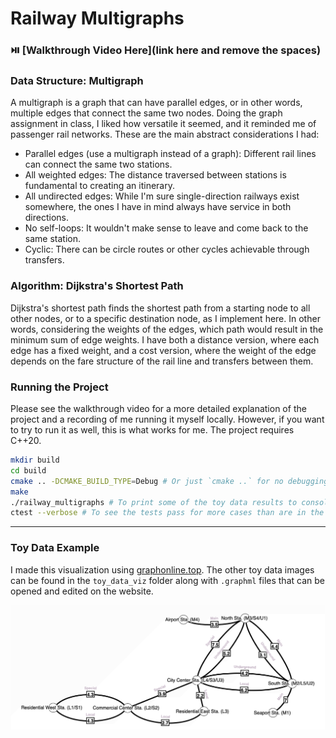 # Railway Multigraphs

### ⏯️ [Walkthrough Video Here](link here and remove the spaces)

### Data Structure: Multigraph

A multigraph is a graph that can have parallel edges, or in other words, multiple edges that connect the same two nodes. Doing the graph assignment in class, I liked how versatile it seemed, and it reminded me of passenger rail networks. These are the main abstract considerations I had:

- Parallel edges (use a multigraph instead of a graph): Different rail lines can connect the same two stations.
- All weighted edges: The distance traversed between stations is fundamental to creating an itinerary.
- All undirected edges: While I'm sure single-direction railways exist somewhere, the ones I have in mind always have service in both directions.
- No self-loops: It wouldn't make sense to leave and come back to the same station.
- Cyclic: There can be circle routes or other cycles achievable through transfers.

### Algorithm: Dijkstra's Shortest Path

Dijkstra's shortest path finds the shortest path from a starting node to all other nodes, or to a specific destination node, as I implement here. In other words, considering the weights of the edges, which path would result in the minimum sum of edge weights. I have both a distance version, where each edge has a fixed weight, and a cost version, where the weight of the edge depends on the fare structure of the rail line and transfers between them.

### Running the Project

Please see the walkthrough video for a more detailed explanation of the project and a recording of me running it myself locally. However, if you want to try to run it as well, this is what works for me. The project requires C++20.

```zsh
mkdir build
cd build
cmake .. -DCMAKE_BUILD_TYPE=Debug # Or just `cmake ..` for no debugging
make
./railway_multigraphs # To print some of the toy data results to console
ctest --verbose # To see the tests pass for more cases than are in the executable
```

---

### Toy Data Example 

I made this visualization using [graphonline.top](https://graphonline.top). The other toy data images can be found in the `toy_data_viz` folder along with `.graphml` files that can be opened and edited on the website.

![multigraph_city](./toy_data_viz/real_multigraph_city.png)
